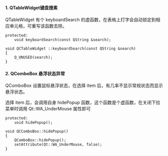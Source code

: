 #### 1. QTableWidget键盘搜素

QTableWidget 有个 keyboardSearch 的虚函数，在表格上打字会自动锁定到相应单元格，可重写该函数去除。

```
protected:
    void keyboardSearch(const QString &search);

void QCTableWidget ::keyboardSearch(const QString &search)
{
    Q_UNUSED(search);
}
```



#### 2. QComboBox 悬浮状态异常

QComboBox 设置鼠标悬浮状态，在选择 item 后，有几率不显示常规状态而显示悬浮状态。

选择 item 后，会调用自身 hidePopup 函数，这个函数是个虚函数，在关闭下拉菜单时调用 Qt::WA_UnderMouse 属性即可

```
protected:
    void hidePopup();
    
void QCComboBox::hidePopup()
{
    QComboBox::hidePopup();
    setAttribute(Qt::WA_UnderMouse, false);
}
```

